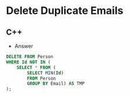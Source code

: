 Delete Duplicate Emails
==========

## C++

  - Answer

  ```sql
  DELETE FROM Person
  WHERE Id NOT IN (
      SELECT * FROM (
          SELECT MIN(Id)
          FROM Person
          GROUP BY Email) AS TMP
  );
  ```